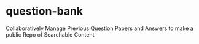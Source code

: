 # question-bank
Collaboratively Manage Previous Question Papers and Answers to make a public Repo of Searchable Content
